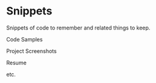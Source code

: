 # Snippets
Snippets of code to remember and related things to keep.


Code Samples

Project Screenshots

Resume

etc.
